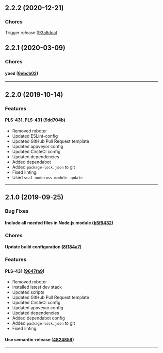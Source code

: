 ## 2.2.2 (2020-12-21)

### Chores


Trigger release ([93a8dca](https://github.com/sealsystems/node-droddel/commit/93a8dca))

## 2.2.1 (2020-03-09)

### Chores


#### yoed ([6ebcb02](https://github.com/sealsystems/node-droddel/commit/6ebcb02))



---

## 2.2.0 (2019-10-14)

### Features


#### PLS-431, [PLS-431](https://jira.sealsystems.de/jira/browse/PLS-431) ([9dd704b](https://github.com/sealsystems/node-droddel/commit/9dd704b))

- Removed roboter
 - Updated ESLint-config
 - Updated GitHub Pull Request template
 - Updated appveyor config
 - Updated CircleCI config
 - Updated dependencies
 - Added dependabot
 - Added `package-lock.json` to git
 - Fixed linting
 - Used `seal-node:oss-module-update`


---

## 2.1.0 (2019-09-25)

### Bug Fixes


#### Include all needed files in Node.js module ([b5f5432](https://github.com/sealsystems/node-droddel/commit/b5f5432))

### Chores


#### Update build configuration ([8f184a7](https://github.com/sealsystems/node-droddel/commit/8f184a7))

### Features


#### PLS-431 ([9647fa9](https://github.com/sealsystems/node-droddel/commit/9647fa9))

- Removed roboter
 - Installed latest dev stack
 - Updated scripts
 - Updated GitHub Pull Request template
 - Updated CircleCI config
 - Updated appveyor config
 - Updated dependencies
 - Added dependabot config
 - Added `package-lock.json` to git
 - Fixed linting
#### Use semantic-release ([4824858](https://github.com/sealsystems/node-droddel/commit/4824858))



---
